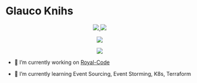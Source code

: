# Glauco Knihs

<p align="center">
  <a href="https://github.com/eglauko">
    <img src="https://github-readme-stats.vercel.app/api?username=eglauko&show_icons=true&count_private=true&include_all_commits=true&line_height=47&v=3" />
    <img src="https://github-readme-stats.vercel.app/api/top-langs/?username=eglauko&langs_count=6&count_private=true&v=5" />
  </a>
</p>
<p align="center">
  <a href="">
    <img src="https://github-profile-trophy.vercel.app/?username=eglauko&margin-w=28&margin-h=15" />
  </a>
</p>
<p align="center">
  <a href="https://github.com/eglauko">
    <img src="https://github-readme-stats.vercel.app/api/wakatime?username=eglauko" />
  </a>
</p>

- 🔭 I’m currently working on <a href="https://github.com/Royal-Code/">Royal-Code</a>
- 🌱 I’m currently learning Event Sourcing, Event Storming, K8s, Terraform

  
  <!--
**eglauko/eglauko** is a ✨ _special_ ✨ repository because its `README.md` (this file) appears on your GitHub profile.

Here are some ideas to get you started:

- 🔭 I’m currently working on ...
- 🌱 I’m currently learning ...
- 👯 I’m looking to collaborate on ...
- 🤔 I’m looking for help with ...
- 💬 Ask me about ...
- 📫 How to reach me: ...
- 😄 Pronouns: ...
- ⚡ Fun fact: ...
-->
